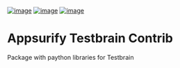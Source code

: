 [![image](https://img.shields.io/pypi/v/appsurify-testbrain-contrib?logo=pypi)](https://pypi.org/project/appsurify-testbrain-contrib/)
[![image](https://img.shields.io/github/v/release/Appsurify/appsurify-testbrain-contrib?logo=GitHub)](https://github.com/Appsurify/appsurify-testbrain-contrib/releases)
[![image](https://img.shields.io/pypi/pyversions/appsurify-testbrain-contrib.svg)](https://pypi.org/project/appsurify-testbrain-contrib/)

# Appsurify Testbrain Contrib


Package with paython libraries for Testbrain
